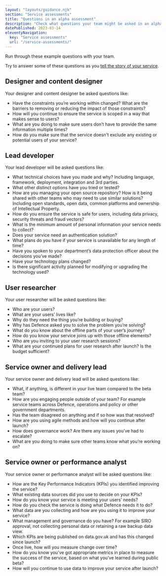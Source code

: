 ```yaml
---
layout: "layouts/guidance.njk"
section: "Service assessments"
title: "Questions in an alpha assessment"
description: "Check what questions your team might be asked in an alpha service assessment."
datePublished: 2023-03-14
eleventyNavigation:
  key: "Service assessments"
  url: "/service-assessments/"
---
```


Run through these example questions with your team. 

Try to answer some of these questions as you [tell the story of your service](/service-assessments/tell-the-story-of-your-service). 

## Designer and content designer 

Your designer and content designer be asked questions like:

- Have the constraints you’re working within changed? What are the barriers to removing or reducing the impact of those constraints?
- How will you continue to ensure the service is scoped in a way that makes sense to users?  
- What are you doing to make sure users don’t have to provide the same information multiple times? 
- How do you make sure that the service doesn't exclude any existing or potential users of your service?

## Lead developer 

Your lead developer will be asked questions like:

- What technical choices have you made and why? Including language, framework, deployment, integration and 3rd parties.
- What other distinct options have you tried or tested?
- How are you managing your open source repository? How is it being shared with other teams who may need to use similar solutions? Including open standards, open data, common platforms and ownership of Intellectual Property. 
- How do you ensure the service is safe for users, including data privacy, security threats and fraud vectors?
- What is the minimum amount of personal information your service needs to collect?
- Does your service need an authentication solution?
- What plans do you have if your service is unavailable for any length of time? 
- Have you spoken to your department’s data protection officer about the decisions you’ve made?
- Have your technology plans changed?
- Is there significant activity planned for modifying or upgrading the technology used?

## User researcher 

Your user researcher will be asked questions like:

- Who are your users? 
- What are your users’ lives like? 
- Why do they need the thing you’re building or buying? 
- Why has Defence asked you to solve the problem you’re solving? 
- What do you know about the offline parts of your user’s journey? 
- How do you know your service joins up with those offline elements? 
- Who are you inviting to your user research sessions?
- What are your continued plans for user research after launch? Is the budget sufficient?

## Service owner and delivery lead

Your service owner and delivery lead will be asked questions like:

- What, if anything, is different in your live team compared to the beta team?
- How are you engaging people outside of your team? For example service teams across Defence, operations and policy or other government departments. 
- Has the team disagreed on anything and if so how was that resolved?
- How are you using agile methods and how will you continue after launch?
- How does governance work? Are there any issues you’ve had to escalate?
- What are you doing to make sure other teams know what you’re working on?

## Service owner or performance analyst

Your service owner or performance analyst will be asked questions like: 

- How are the Key Performance Indicators (KPIs) you identified improving the service?
- What existing data sources did you use to decide on your KPIs?
- How do you know your service is meeting your users’ needs?
- How do you check the service is doing what Defence needs it to do?
- What data are you collecting and how are you using it to improve your service?
- What management and governance do you have? For example SIRO approval, not collecting personal data or retaining a raw backup data view.
- Which KPIs are being published on data.gov.uk and has this changed since launch? 
- Once live, how will you measure change over time?
- How do you know you’ve got appropriate metrics in place to measure the success of the service, based on what you’ve learned during public beta?
- How will you continue to use data to improve your service after launch?


